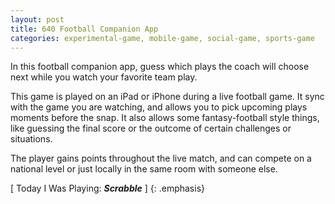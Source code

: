 ```yaml
---
layout: post
title: 640 Football Companion App
categories: experimental-game, mobile-game, social-game, sports-game
---
```

In this football companion app, guess which plays the coach will choose next while you watch your favorite team play.

This game is played on an iPad or iPhone during a live football game.  It sync with the game you are watching, and allows you to pick upcoming plays moments before the snap.  It also allows some fantasy-football style things, like guessing the final score or the outcome of certain challenges or situations.

The player gains points throughout the live match, and can compete on a national level or just locally in the same room with someone else.

[ Today I Was Playing: ***Scrabble*** ]
{: .emphasis}